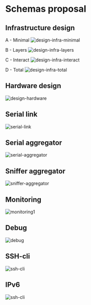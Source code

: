 # Schemas proposal

## Infrastructure design

A - Minimal
![design-infra-minimal](Images/design-infra-minimal.png)

B - Layers
![design-infra-layers](Images/design-infra-layers.png)

C - Interact
![design-infra-interact](Images/design-infra-interact.png)

D - Total
![design-infra-total](Images/design-infra-total.png)

## Hardware design

![design-hardware](Images/design-hardware.png)

## Serial link

![serial-link](Images/serial-link.png)

## Serial aggregator

![serial-aggregator](Images/serial-aggregator.png)

## Sniffer aggregator

![sniffer-aggregator](Images/sniffer-aggregator.png)

## Monitoring

![monitoring1](Images/monitoring.png)

## Debug

![debug](Images/debug.png)

## SSH-cli

![ssh-cli](Images/ssh-cli.png)

## IPv6

![ssh-cli](Images/ipv6.png)
